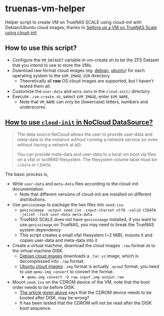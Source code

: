 
# truenas-vm-helper

Helper script to create VM on TrueNAS SCALE using cloud-init with Debian/Ubuntu cloud images,
thanks to [Setting up a VM on TrueNAS Scale using cloud-init][truenas-cloud-init]

## How to use this script?

* Configure the `VM_DATASET` variable in vm-create.sh to be the ZFS Dataset that you intend to use to store the VMs.
* Download raw format cloud images (eg. [debian][debian-cloud-images], [ubuntu][ubuntu-cloud-images]) for each operating system to the `$VM_IMAGE_DIR` directory.
    * Theoretically all **raw** OS cloud images are supported, but I haven't tested them all.
* Customize the `user-data` and `meta-data` in the `cloud-init/` directory.
* Execute `./vm-create.sh`, select `$VM_IMAGE`, enter `$VM_NAME`,
    * Note that `VM_NAME` can only be (lowercase) letters, numbers and underscores.

## [How to use `cloud-init` in NoCloud DataSource?][cloud-init-nocloud]

> The data source NoCloud allows the user to provide user-data and meta-data to the instance without running a network service (or even without having a network at all).
> 
> You can provide meta-data and user-data to a local vm boot via files on a vfat or iso9660 filesystem. The filesystem volume label must be `cidata` or `CIDATA`.

The basic process is,

* Write `user-data` and `meta-data` files according to the cloud-init documentation.
    * Note that different versions of cloud-init are installed on different distributions.
* Use `genisoimage` to package the two files into `seed.iso`.
    * `genisoimage -output seed.iso -input-charset utf8 -volid CIDATA -joliet -rock user-data meta-data`
    * TrueNAS SCALE does not have `genisoimage` installed, if you want to use `genisoimage` on TrueNAS, you may need to break the TrueNAS system dependency
	* This script creates a small vfat filesystem (~2 MiB), mounts it and copies user-data and meta-data into it
* Create a virtual machine, download the cloud images `.raw` format `dd` to the virtual machine DISK.
    * [Debian cloud images][debian-cloud-images] downloads a `.tar.xz` image, which is decompressed into `.raw` format.
    * [Ubuntu cloud images][ubuntu-cloud-images] `.img` format is actually `.qcow2` format, you need to use `qemu-img convert` to convert the format.
        * `qemu-img convert -O raw input.img output.raw`
* Mount `seed.iso` on the CDROM device of the VM, note that the boot order needs to be before DISK.
    * [The article given above][truenas-cloud-init] says that the CDROM device needs to be booted after DISK, may be wrong?
    * It has been tested that the CDROM will not be read after the DISK boot sequence.


[truenas-cloud-init]: https://blog.robertorosario.com/setting-up-a-vm-on-truenas-scale-using-cloud-init/
[cloud-init-nocloud]: https://cloudinit.readthedocs.io/en/22.4.2/topics/datasources/nocloud.html
[debian-cloud-images]: https://cloud.debian.org/images/cloud/
[debian-cloud-images-repo]: https://salsa.debian.org/cloud-team/debian-cloud-images
[ubuntu-cloud-images]: https://cloud-images.ubuntu.com/
[cloud-init-bullseye]: https://cloudinit.readthedocs.io/en/20.4.1/
[cloud-init-bookworm]: https://cloudinit.readthedocs.io/en/22.4.2/index.html
[cloud-init-jammy]: https://cloudinit.readthedocs.io/en/23.1.2/index.html
